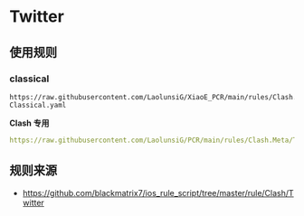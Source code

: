 # Twitter

## 使用规则

### classical
```
https://raw.githubusercontent.com/LaolunsiG/XiaoE_PCR/main/rules/Clash.Meta/Twitter/Twitter-Classical.yaml
```

**Clash 专用**
```yaml
https://raw.githubusercontent.com/LaolunsiG/PCR/main/rules/Clash.Meta/Twitter/Clash-Twitter-Classical.yaml
```

## 规则来源
- https://github.com/blackmatrix7/ios_rule_script/tree/master/rule/Clash/Twitter
